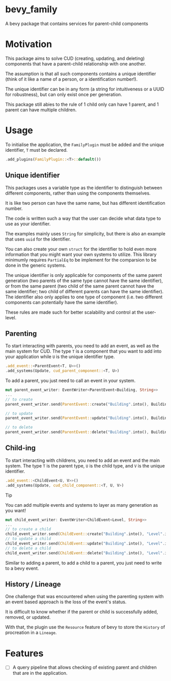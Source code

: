 # bevy_family
A bevy package that contains services for parent-child components

# Motivation
This package aims to solve CUD (creating, updating, and deleting) components that have a parent-child relationship with one another.

The assumption is that all such components contains a unique identifier (think of it like a name of a person, or a identification number!).

The unique identifier can be in any form (a string for intuitiveness or a UUID for robustness), but can only exist once per generation.

This package still abies to the rule of 1 child only can have 1 parent, and 1 parent can have multiple children.

# Usage

To initialise the application, the `FamilyPlugin` must be added and the unique identifier, `T` must be declared.

```rust
.add_plugins(FamilyPlugin::<T>::default())
```

## Unique identifier
This packages uses a variable type as the identifier to distinguish between different components, rather than using the components themselves.

It is like two person can have the same name, but has different identification number.

The code is written such a way that the user can decide what data type to use as your identifier.

The examples mainly uses `String` for simplicity, but there is also an example that uses `uuid` for the identifier.

You can also create your own `struct` for the identifier to hold even more information that you might want your own systems to utilize. This library minimumly requires `PartialEq` to be implement for the comparsion to be done in the generic systems.

The unique identifier is only applicable for components of the same parent generation (two parents of the same type cannot have the same identifier), or from the same parent (two child of the same parent cannot have the same identifier; two child of different parents can have the same identifier). The identifier also only applies to one type of component (i.e. two different components can potentially have the same identifier).

These rules are made such for better scalability and control at the user-level.

## Parenting

To start interacting with parents, you need to add an event, as well as the main system for CUD. The type `T` is a component that you want to add into your application while `U` is the unique identifier type.

```rust
.add_event::<ParentEvent<T, U>>()
.add_systems(Update, cud_parent_component::<T, U>)
```

To add a parent, you just need to call an event in your system.
```rust
mut parent_event_writer: EventWriter<ParentEvent<Building, String>>
...
// to create
parent_event_writer.send(ParentEvent::create("Building".into(), Building));

// to update
parent_event_writer.send(ParentEvent::update("Building".into(), Building));

// to delete
parent_event_writer.send(ParentEvent::delete("Building".into(), Building));
```

## Child-ing

To start interacting with childrens, you need to add an event and the main system. The type `T` is the parent type, `U` is the child type, and `V` is the unique identifier.

```rust
.add_event::<ChildEvent<U, V>>()
.add_systems(Update, cud_child_component::<T, U, V>)
```

> [!TIP]
> You can add multiple events and systems to layer as many generation as you want!
```rust
mut child_event_writer: EventWriter<ChildEvent<Level, String>>
...
// to create a child
child_event_writer.send(ChildEvent::create("Building".into(), "Level".into(), Level));
// to update a child
child_event_writer.send(ChildEvent::update("Building".into(), "Level".into(), Level));
// to delete a child
child_event_writer.send(ChildEvent::delete("Building".into(), "Level".into(), Level));
```
Similar to adding a parent, to add a child to a parent, you just need to write to a bevy event.

## History / Lineage
One challenge that was encountered when using the parenting system with an event based approach is the loss of the event's status.

It is difficult to know whether if the parent or child is successfully added, removed, or updated.

With that, the plugin use the `Resource` feature of bevy to store the `History` of procreation in a `Lineage`.


# Features
- [ ] A query pipeline that allows checking of existing parent and children that are in the application.